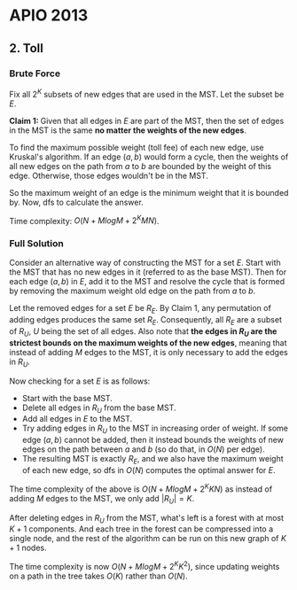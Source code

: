 # APIO 2013

## 2. Toll
### Brute Force
Fix all $2^K$ subsets of new edges that are used in the MST. Let the subset be $E$.

<b>Claim 1: </b>Given that all edges in $E$ are part of the MST, then the set of edges in the MST is the same <b>no matter the weights of the new edges</b>.

To find the maximum possible weight (toll fee) of each new edge, use Kruskal's algorithm. If an edge $(a,b)$ would form a cycle, then the weights of all new edges on the path from $a$ to $b$ are bounded by the weight of this edge. Otherwise, those edges wouldn't be in the MST.

So the maximum weight of an edge is the minimum weight that it is bounded by. Now, dfs to calculate the answer.

Time complexity: $O(N+MlogM+2^KMN)$.

### Full Solution
Consider an alternative way of constructing the MST for a set $E$. Start with the MST that has no new edges in it (referred to as the base MST). Then for each edge $(a,b)$ in $E$, add it to the MST and resolve the cycle that is formed by removing the maximum weight old edge on the path from $a$ to $b$.

Let the removed edges for a set $E$ be $R_E$. By Claim 1, any permutation of adding edges produces the same set $R_E$. Consequently, all $R_E$ are a subset of $R_U$, $U$ being the set of all edges. Also note that <b>the edges in $R_U$ are the strictest bounds on the maximum weights of the new edges</b>, meaning that instead of adding $M$ edges to the MST, it is only necessary to add the edges in $R_U$.

Now checking for a set $E$ is as follows:
 - Start with the base MST.
 - Delete all edges in $R_U$ from the base MST.
 - Add all edges in $E$ to the MST.
 - Try adding edges in $R_U$ to the MST in increasing order of weight. If some edge $(a,b)$ cannot be added, then it instead bounds the weights of new edges on the path between $a$ and $b$ (so do that, in $O(N)$ per edge).
 - The resulting MST is exactly $R_E$, and we also have the maximum weight of each new edge, so dfs in $O(N)$ computes the optimal answer for $E$.

The time complexity of the above is $O(N+MlogM+2^KKN)$ as instead of adding $M$ edges to the MST, we only add $|R_U|=K$.

After deleting edges in $R_U$ from the MST, what's left is a forest with at most $K+1$ components. And each tree in the forest can be compressed into a single node, and the rest of the algorithm can be run on this new graph of $K+1$ nodes.

The time complexity is now $O(N+MlogM+2^KK^2)$, since updating weights on a path in the tree takes $O(K)$ rather than $O(N)$.